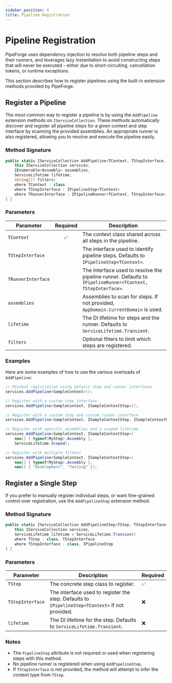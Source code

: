 ```yaml
---
sidebar_position: 4
title: Pipeline Registration
---
```


# Pipeline Registration

PipeForge uses dependency injection to resolve both pipeline steps and their runners, and leverages lazy instantiation to avoid constructing steps that will never be executed - either due to short-circuiting, cancellation tokens, or runtime exceptions.

This section describes how to register pipelines using the built-in extension methods provided by PipeForge.

## Register a Pipeline

The most common way to register a pipeline is by using the `AddPipeline` extension methods on `IServiceCollection`. These methods automatically discover and register all pipeline steps for a given context and step interface by scanning the provided assemblies. An appropriate runner is also registered, allowing you to resolve and execute the pipeline easily.

### Method Signature

```csharp
public static IServiceCollection AddPipeline<TContext, TStepInterface, TRunnerInterface>(
    this IServiceCollection services,
    IEnumerable<Assembly> assemblies,
    ServiceLifetime lifetime,
    string[]? filters)
    where TContext : class
    where TStepInterface : IPipelineStep<TContext>
    where TRunnerInterface : IPipelineRunner<TContext, TStepInterface>
{ }
```

### Parameters

| Parameter          | Required |Description                                                                                                 |
| ------------------ | :------: |----------------------------------------------------------------------------------------------------------- |
| `TContext`         |  ✅       | The context class shared across all steps in the pipeline.                                                 |
| `TStepInterface`   |          | The interface used to identify pipeline steps. Defaults to `IPipelineStep<TContext>`.                      |
| `TRunnerInterface` |          | The interface used to resolve the pipeline runner. Defaults to `IPipelineRunner<TContext, TStepInterface>`.|
| `assemblies`       |          | Assemblies to scan for steps. If not provided, `AppDomain.CurrentDomain` is used.                          |
| `lifetime`         |          | The DI lifetime for steps and the runner. Defaults to `ServiceLifetime.Transient`.                         |
| `filters`          |          | Optional filters to limit which steps are registered.                                                      |


### Examples

Here are some examples of how to use the various overloads of `AddPipeline`:

``` csharp
// Minimal registration using default step and runner interfaces
services.AddPipeline<SampleContext>();

// Register with a custom step interface
services.AddPipeline<SampleContext, ISampleContextStep>();

// Register with a custom step and custom runner interface
services.AddPipeline<SampleContext, ISampleContextStep, ISampleContextRunner>();

// Register with specific assemblies and a scoped lifetime
services.AddPipeline<SampleContext, ISampleContextStep>(
    new[] { typeof(MyStep).Assembly },
    ServiceLifetime.Scoped);

// Register with multiple filters
services.AddPipeline<SampleContext, ISampleContextStep>(
    new[] { typeof(MyStep).Assembly },
    new[] { "Development", "Testing" });
```

## Register a Single Step

If you prefer to manually register individual steps, or want fine-grained control over registration, use the `AddPipelineStep` extension method.

### Method Signature

```csharp
public static IServiceCollection AddPipelineStep<TStep, TStepInterface>(
    this IServiceCollection services,
    ServiceLifetime lifetime = ServiceLifetime.Transient)
    where TStep : class, TStepInterface
    where TStepInterface : class, IPipelineStep
{ }
```

### Parameters

| Parameter        | Description                                                                                     | Required |
| ---------------- | ----------------------------------------------------------------------------------------------- | -------- |
| `TStep`          | The concrete step class to register.                                                            | ✅        |
| `TStepInterface` | The interface used to register the step. Defaults to `IPipelineStep<TContext>` if not provided. | ❌        |
| `lifetime`       | The DI lifetime for the step. Defaults to `ServiceLifetime.Transient`.                          | ❌        |

### Notes

* The `PipelineStep` attribute is not required or used when registering steps with this method.
* No pipeline runner is registered when using `AddPipelineStep`.
* If `TStepInterface` is not provided, the method will attempt to infer the context type from `TStep`.

